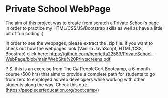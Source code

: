 # Private School WebPage
The aim of this project was to create from scratch a Private School's page in order to practice my HTML/CSS/JS/Bootstrap skills as well as have a little bit of fun coding :)

In order to see the webpages, please extract the .zip file. 
If you want to check out how the webpages look (Vanilla JavaScript, HTML/CSS, Boostrap) click here: https://github.com/henrietta22589/PrivateSchool-WebPage/blob/main/WebSite%20Printscreens.pdf

P.S. this is an exercise from The C# PeopleCert Bootcamp, a 6-month course (500 hrs) that aims to provide a complete path for students to go from zero to employed as web developers while working with other students along the way. Check this out: (https://peoplecerteducation.org/bootcamp/)
